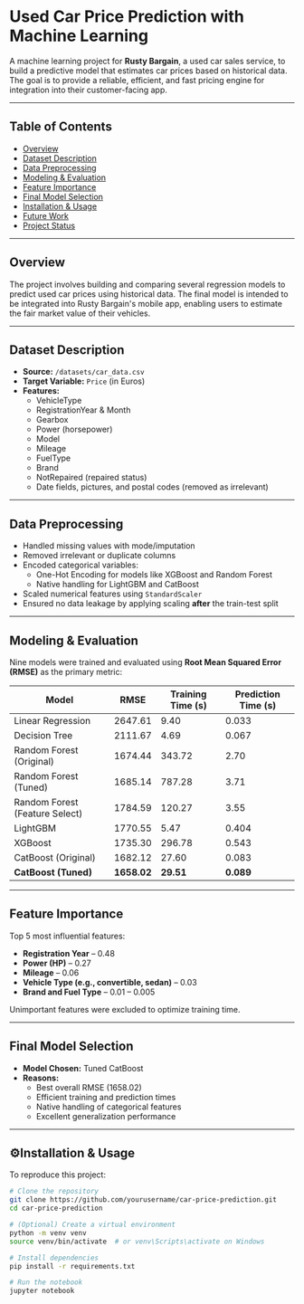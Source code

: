 # Used Car Price Prediction with Machine Learning

A machine learning project for **Rusty Bargain**, a used car sales service, to build a predictive model that estimates car prices based on historical data. The goal is to provide a reliable, efficient, and fast pricing engine for integration into their customer-facing app.

---

## Table of Contents
- [Overview](#overview)
- [Dataset Description](#dataset-description)
- [Data Preprocessing](#data-preprocessing)
- [Modeling & Evaluation](#modeling--evaluation)
- [Feature Importance](#feature-importance)
- [Final Model Selection](#final-model-selection)
- [Installation & Usage](#installation--usage)
- [Future Work](#future-work)
- [Project Status](#project-status)

---

## Overview

The project involves building and comparing several regression models to predict used car prices using historical data. The final model is intended to be integrated into Rusty Bargain's mobile app, enabling users to estimate the fair market value of their vehicles.

---

## Dataset Description

- **Source:** `/datasets/car_data.csv`
- **Target Variable:** `Price` (in Euros)
- **Features:**
  - VehicleType
  - RegistrationYear & Month
  - Gearbox
  - Power (horsepower)
  - Model
  - Mileage
  - FuelType
  - Brand
  - NotRepaired (repaired status)
  - Date fields, pictures, and postal codes (removed as irrelevant)

---

## Data Preprocessing

- Handled missing values with mode/imputation
- Removed irrelevant or duplicate columns
- Encoded categorical variables:
  - One-Hot Encoding for models like XGBoost and Random Forest
  - Native handling for LightGBM and CatBoost
- Scaled numerical features using `StandardScaler`
- Ensured no data leakage by applying scaling **after** the train-test split

---

## Modeling & Evaluation

Nine models were trained and evaluated using **Root Mean Squared Error (RMSE)** as the primary metric:

| Model                           | RMSE    | Training Time (s) | Prediction Time (s) |
|--------------------------------|---------|--------------------|----------------------|
| Linear Regression              | 2647.61 | 9.40               | 0.033                |
| Decision Tree                  | 2111.67 | 4.69               | 0.067                |
| Random Forest (Original)       | 1674.44 | 343.72             | 2.70                 |
| Random Forest (Tuned)          | 1685.14 | 787.28             | 3.71                 |
| Random Forest (Feature Select) | 1784.59 | 120.27             | 3.55                 |
| LightGBM                       | 1770.55 | 5.47               | 0.404                |
| XGBoost                        | 1735.30 | 296.78             | 0.543                |
| CatBoost (Original)            | 1682.12 | 27.60              | 0.083                |
| **CatBoost (Tuned)**           | **1658.02** | **29.51**     | **0.089**            |

---

## Feature Importance

Top 5 most influential features:
- **Registration Year** – 0.48
- **Power (HP)** – 0.27
- **Mileage** – 0.06
- **Vehicle Type (e.g., convertible, sedan)** – 0.03
- **Brand and Fuel Type** – 0.01 – 0.005

Unimportant features were excluded to optimize training time.

---

## Final Model Selection

- **Model Chosen:** Tuned CatBoost
- **Reasons:**
  - Best overall RMSE (1658.02)
  - Efficient training and prediction times
  - Native handling of categorical features
  - Excellent generalization performance

---

## ⚙Installation & Usage

To reproduce this project:

```bash
# Clone the repository
git clone https://github.com/yourusername/car-price-prediction.git
cd car-price-prediction

# (Optional) Create a virtual environment
python -m venv venv
source venv/bin/activate  # or venv\Scripts\activate on Windows

# Install dependencies
pip install -r requirements.txt

# Run the notebook
jupyter notebook
